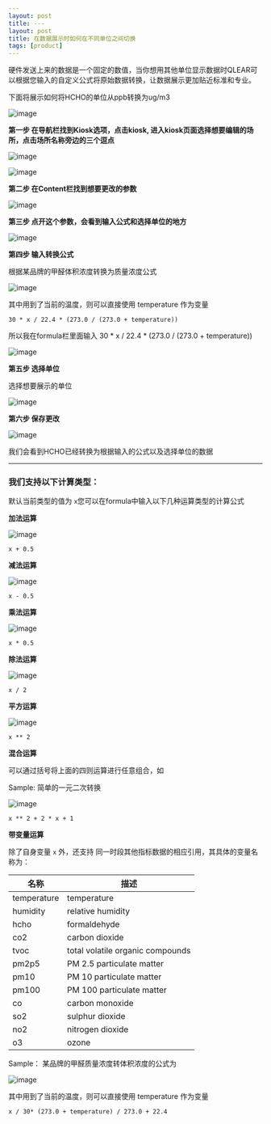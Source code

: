```yaml
---
layout: post
title: ---
layout: post
title: 在数据展示时如何在不同单位之间切换
tags: [product]
---
```


硬件发送上来的数据是一个固定的数值，当你想用其他单位显示数据时QLEAR可以根据您输入的自定义公式将原始数据转换，让数据展示更加贴近标准和专业。

下面将展示如何将HCHO的单位从ppb转换为ug/m3

![image](https://user-images.githubusercontent.com/26155270/56724447-99c66600-677d-11e9-8bb8-a821a2dd6469.png)

**第一步 在导航栏找到Kiosk选项，点击kiosk, 进入kiosk页面选择想要编辑的场所，点击场所名称旁边的三个逗点**

![image](https://user-images.githubusercontent.com/26155270/56717846-24a06400-6770-11e9-922b-38549555d236.png)

![image](https://user-images.githubusercontent.com/26155270/56710981-4ba06b00-675b-11e9-9a1e-4639e2f9d52f.png)

**第二步 在Content栏找到想要更改的参数**

![image](https://user-images.githubusercontent.com/26155270/56724546-cf6b4f00-677d-11e9-9042-eecc1b6f0fb1.png)

**第三步 点开这个参数，会看到输入公式和选择单位的地方**

![image](https://user-images.githubusercontent.com/26155270/56724618-f0cc3b00-677d-11e9-8601-ede4d8b0e78e.png)

**第四步 输入转换公式**

根据某品牌的甲醛体积浓度转换为质量浓度公式

![image](https://user-images.githubusercontent.com/6499/56725039-b57e3c00-677e-11e9-8788-7c2799bd06c5.png)

其中用到了当前的温度，则可以直接使用 temperature 作为变量

```
30 * x / 22.4 * (273.0 / (273.0 + temperature))
```
所以我在formula栏里面输入 30 * x / 22.4 * (273.0 / (273.0 + temperature))

![image](https://user-images.githubusercontent.com/26155270/56730863-8de1a080-678b-11e9-98ad-d570519019a1.png)

**第五步 选择单位**

选择想要展示的单位

![image](https://user-images.githubusercontent.com/26155270/56731342-d6e62480-678c-11e9-9ce8-833839037f2a.png)

**第六步 保存更改**

![image](https://user-images.githubusercontent.com/26155270/56731632-86bb9200-678d-11e9-9815-cafebe1103b7.png)

我们会看到HCHO已经转换为根据输入的公式以及选择单位的数据

----

### 我们支持以下计算类型：

默认当前类型的值为 `x`您可以在formula中输入以下几种运算类型的计算公式

**加法运算**

![image](https://user-images.githubusercontent.com/6499/56714217-bacf8c80-6766-11e9-9142-c83581f4cd92.png)


```
x + 0.5
```

**减法运算**

![image](https://user-images.githubusercontent.com/6499/56714208-b4411500-6766-11e9-8d1a-d3a119826879.png)

```
x - 0.5
```

**乘法运算**

![image](https://user-images.githubusercontent.com/6499/56714252-d20e7a00-6766-11e9-903d-ea6680e3d65f.png)

```
x * 0.5
```

**除法运算**

![image](https://user-images.githubusercontent.com/6499/56714265-dcc90f00-6766-11e9-9233-488d1e271145.png)

```
x / 2
```

**平方运算**

![image](https://user-images.githubusercontent.com/6499/56714301-008c5500-6767-11e9-9261-34ce43345d11.png)

```
x ** 2
```
**混合运算**

可以通过括号将上面的四则运算进行任意组合，如 

Sample: 简单的一元二次转换

![image](https://user-images.githubusercontent.com/6499/56714322-10a43480-6767-11e9-9c9b-53a447a3ad0d.png)

```
x ** 2 + 2 * x + 1
```

**带变量运算**

除了自身变量 `x` 外，还支持 同一时段其他指标数据的相应引用，其具体的变量名称为：

| 名称        | 描述                              |
| -           | -                                        |
| temperature | temperature                        |
| humidity    | relative humidity                   |
| hcho        | formaldehyde                    |
| co2         | carbon dioxide               |
| tvoc        | total volatile organic compounds  |
| pm2p5       | PM 2.5 particulate matter      |
| pm10        | PM 10 particulate matter        |
| pm100       | PM 100 particulate matter        |
| co          | carbon monoxide                 |
| so2         | sulphur dioxide                   |
| no2         | nitrogen dioxide     |
| o3          | ozone                         |

 Sample： 某品牌的甲醛质量浓度转体积浓度的公式为

![image](https://user-images.githubusercontent.com/6499/56713966-e736d900-6765-11e9-978c-0bcc1719ed8a.png)

其中用到了当前的温度，则可以直接使用 temperature 作为变量

```
x / 30* (273.0 + temperature) / 273.0 + 22.4
```




